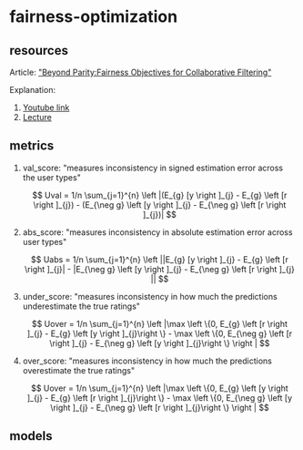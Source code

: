 # fairness-optimization

## resources

Article: ["Beyond Parity:Fairness Objectives for Collaborative Filtering"](https://arxiv.org/pdf/1705.08804.pdf)

Explanation:

1. [Youtube link](https://www.google.com/search?q=code+for+Beyond+Parity%3A+Fairness+Objectives+for+Collaborative+Filtering&rlz=1C5GCEM_enIL1032IL1032&sxsrf=ALiCzsZACsJifJOqejrgmEyimTqkxszmNw%3A1671954851128&ei=owGoY9G7B8GW9u8PzPWjyAo&ved=0ahUKEwiRme2XpZT8AhVBi_0HHcz6CKkQ4dUDCA8&uact=5&oq=code+for+Beyond+Parity%3A+Fairness+Objectives+for+Collaborative+Filtering&gs_lcp=Cgxnd3Mtd2l6LXNlcnAQA0oECEEYAEoECEYYAFAAWABg_AFoAHABeACAAX-IAX-SAQMwLjGYAQCgAQHAAQE&sclient=gws-wiz-serp#fpstate=ive&vld=cid:f93e384b,vid:uMApSkGGQKs)
2. [Lecture](https://www.google.com/search?q=Beyond+Parity%3A+Fairness+Objectives+for+Collaborative+Filtering%3A&oq=Beyond+Parity%3A+Fairness+Objectives+for+Collaborative+Filtering%3A&aqs=chrome..69i57j35i39l2j0i22i30.871j0j7&sourceid=chrome&ie=UTF-8#fpstate=ive&vld=cid:9fe4e62d,vid:9EWSuoNqBQo)

## metrics

1. val_score:
   "measures inconsistency in signed estimation error across the user types"

   $$
   Uval = 1/n \sum_{j=1}^{n} \left |(E_{g}   [y \right ]_{j} - E_{g}  \left [r  \right ]_{j}) - (E_{\neg g}  \left [y \right ]_{j} - E_{\neg g}  \left [r  \right ]_{j})|
   $$
2. abs_score:
   "measures inconsistency in absolute estimation error across user types"

   $$
   Uabs = 1/n \sum_{j=1}^{n} \left ||E_{g}   [y \right ]_{j} - E_{g}  \left [r  \right ]_{j}| - |E_{\neg g}  \left [y \right ]_{j} - E_{\neg g}  \left [r  \right ]_{j} ||
   $$
3. under_score:
   "measures inconsistency in how much the predictions underestimate the true ratings"

   $$
   Uover = 1/n \sum_{j=1}^{n} \left |\max \left \{0,  E_{g}  \left [r \right ]_{j} - E_{g}  \left [y  \right ]_{j}\right \} - \max \left \{0,  E_{\neg g}  \left [r \right ]_{j} - E_{\neg g}  \left [y  \right ]_{j}\right \} \right |
   $$
4. over_score:
   "measures inconsistency in how much the predictions overestimate the true ratings"

   $$
   Uover = 1/n \sum_{j=1}^{n} \left |\max \left \{0,  E_{g}  \left [y \right ]_{j} - E_{g}  \left [r  \right ]_{j}\right \} - \max \left \{0,  E_{\neg g}  \left [y \right ]_{j} - E_{\neg g}  \left [r  \right ]_{j}\right \} \right |
   $$

## models
